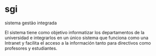 # sgi
sistema gestão integrada

El sistema tiene como objetivo informatizar los departamentos de la universidad e integrarlos en un único sistema que funciona 
como una Intranet y facilita el acceso a la información tanto para directivos como profesores y estudiantes.
